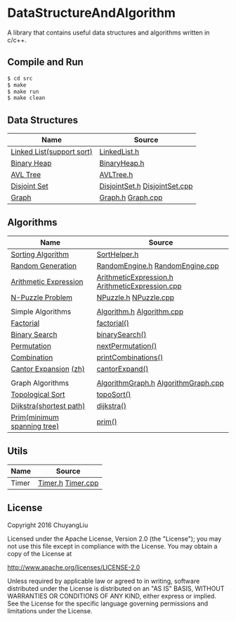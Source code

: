 # DataStructureAndAlgorithm

A library that contains useful data structures and algorithms written in c/c++.

## Compile and Run

```bash
$ cd src
$ make
$ make run
$ make clean
```

## Data Structures

| Name | Source |
| ---- | ------ |
|[Linked List(support sort)](https://en.wikipedia.org/wiki/Linked_list)|[LinkedList.h](./src/LinkedList.h)|
|[Binary Heap](https://en.wikipedia.org/wiki/Binary_heap)|[BinaryHeap.h](./src/BinaryHeap.h)|
|[AVL Tree](https://en.wikipedia.org/wiki/AVL_tree)|[AVLTree.h](./src/AVLTree.h)|
|[Disjoint Set](https://en.wikipedia.org/wiki/Disjoint-set_data_structure)|[DisjointSet.h](./src/DisjointSet.h) [DisjointSet.cpp](./src/DisjointSet.cpp)|
|[Graph](https://en.wikipedia.org/wiki/Graph_(abstract_data_type))|[Graph.h](./src/Graph.h) [Graph.cpp](./src/Graph.cpp)|

## Algorithms

| Name | Source |
| ---- | ------ |
|[Sorting Algorithm](https://en.wikipedia.org/wiki/Sorting_algorithm)|[SortHelper.h](./src/SortHelper.h)|
|[Random Generation](https://en.wikipedia.org/wiki/Random_number_generation)|[RandomEngine.h](./src/RandomEngine.h) [RandomEngine.cpp](./src/RandomEngine.cpp)|
|[Arithmetic Expression](https://en.wikipedia.org/wiki/Shunting-yard_algorithm)|[ArithmeticExpression.h](./src/ArithmeticExpression.h) [ArithmeticExpression.cpp](./src/ArithmeticExpression.cpp)|
|[N-Puzzle Problem](https://en.wikipedia.org/wiki/15_puzzle)|[NPuzzle.h](./src/NPuzzle.h) [NPuzzle.cpp](./src/NPuzzle.cpp)|
|||
|Simple Algorithms|[Algorithm.h](./src/Algorithm.h) [Algorithm.cpp](./src/Algorithm.cpp)|
|[Factorial](https://en.wikipedia.org/wiki/Factorial)|[factorial()](./src/Algorithm.cpp)|
|[Binary Search](https://en.wikipedia.org/wiki/Binary_search_algorithm)|[binarySearch()](./src/Algorithm.cpp)|
|[Permutation](https://en.wikipedia.org/wiki/Permutation)|[nextPermutation()](./src/Algorithm.cpp)|
|[Combination](https://en.wikipedia.org/wiki/Combination)|[printCombinations()](./src/Algorithm.cpp)|
|[Cantor Expansion](http://www.programering.com/a/MDMwkDNwATc.html) [(zh)](https://zh.wikipedia.org/wiki/%E5%BA%B7%E6%89%98%E5%B1%95%E5%BC%80)|[cantorExpand()](./src/Algorithm.cpp)|
|||
|Graph Algorithms|[AlgorithmGraph.h](./src/AlgorithmGraph.h) [AlgorithmGraph.cpp](./src/AlgorithmGraph.cpp)|
|[Topological Sort](https://en.wikipedia.org/wiki/Topological_sorting)|[topoSort()](./src/AlgorithmGraph.cpp)|
|[Dijkstra(shortest path)](https://en.wikipedia.org/wiki/Dijkstra%27s_algorithm)|[dijkstra()](./src/AlgorithmGraph.cpp)|
|[Prim(minimum spanning tree)](https://en.wikipedia.org/wiki/Prim%27s_algorithm)|[prim()](./src/AlgorithmGraph.cpp)|

## Utils

| Name | Source |
| ---- | ------ |
|Timer|[Timer.h](./src/Timer.h) [Timer.cpp](./src/Timer.cpp)|

## License

Copyright 2016 ChuyangLiu

Licensed under the Apache License, Version 2.0 (the "License");
you may not use this file except in compliance with the License.
You may obtain a copy of the License at

http://www.apache.org/licenses/LICENSE-2.0

Unless required by applicable law or agreed to in writing, software
distributed under the License is distributed on an "AS IS" BASIS,
WITHOUT WARRANTIES OR CONDITIONS OF ANY KIND, either express or implied.
See the License for the specific language governing permissions and
limitations under the License.
